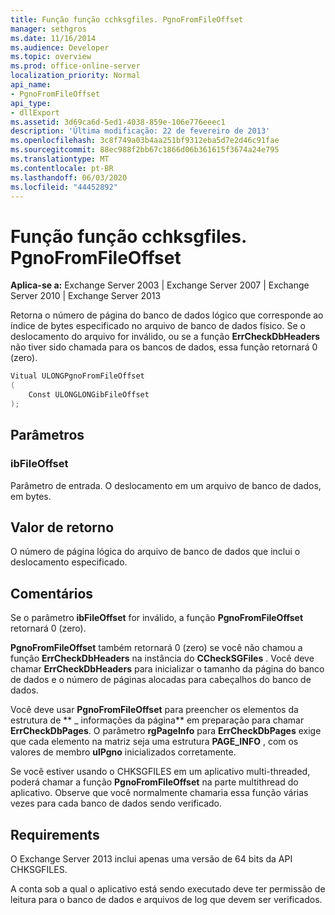 ```yaml
---
title: Função função cchksgfiles. PgnoFromFileOffset
manager: sethgros
ms.date: 11/16/2014
ms.audience: Developer
ms.topic: overview
ms.prod: office-online-server
localization_priority: Normal
api_name:
- PgnoFromFileOffset
api_type:
- dllExport
ms.assetid: 3d69ca6d-5ed1-4038-859e-106e776eeec1
description: 'Última modificação: 22 de fevereiro de 2013'
ms.openlocfilehash: 3c8f749a03b4aa251bf9312eba5d7e2d46c91fae
ms.sourcegitcommit: 88ec988f2bb67c1866d06b361615f3674a24e795
ms.translationtype: MT
ms.contentlocale: pt-BR
ms.lasthandoff: 06/03/2020
ms.locfileid: "44452892"
---
```

# <a name="cchksgfilespgnofromfileoffset-function"></a>Função função cchksgfiles. PgnoFromFileOffset

**Aplica-se a:** Exchange Server 2003 | Exchange Server 2007 | Exchange Server 2010 | Exchange Server 2013
  
Retorna o número de página do banco de dados lógico que corresponde ao índice de bytes especificado no arquivo de banco de dados físico. Se o deslocamento do arquivo for inválido, ou se a função **ErrCheckDbHeaders** não tiver sido chamada para os bancos de dados, essa função retornará 0 (zero). 
  
```cs
Vitual ULONGPgnoFromFileOffset  
(
    Const ULONGLONGibFileOffset
);

```

## <a name="parameters"></a>Parâmetros

### <a name="ibfileoffset"></a>ibFileOffset
  
Parâmetro de entrada. O deslocamento em um arquivo de banco de dados, em bytes.
    
## <a name="return-value"></a>Valor de retorno

O número de página lógica do arquivo de banco de dados que inclui o deslocamento especificado.
  
## <a name="remarks"></a>Comentários

Se o parâmetro **ibFileOffset** for inválido, a função **PgnoFromFileOffset** retornará 0 (zero). 
  
**PgnoFromFileOffset** também retornará 0 (zero) se você não chamou a função **ErrCheckDbHeaders** na instância do **CCheckSGFiles** . Você deve chamar **ErrCheckDbHeaders** para inicializar o tamanho da página do banco de dados e o número de páginas alocadas para cabeçalhos do banco de dados. 
  
Você deve usar **PgnoFromFileOffset** para preencher os elementos da estrutura de ** \_ informações da página** em preparação para chamar **ErrCheckDbPages**. O parâmetro **rgPageInfo** para **ErrCheckDbPages** exige que cada elemento na matriz seja uma estrutura **PAGE_INFO** , com os valores de membro **ulPgno** inicializados corretamente. 
  
Se você estiver usando o CHKSGFILES em um aplicativo multi-threaded, poderá chamar a função **PgnoFromFileOffset** na parte multithread do aplicativo. Observe que você normalmente chamaria essa função várias vezes para cada banco de dados sendo verificado. 
  
## <a name="requirements"></a>Requirements

O Exchange Server 2013 inclui apenas uma versão de 64 bits da API CHKSGFILES.
  
A conta sob a qual o aplicativo está sendo executado deve ter permissão de leitura para o banco de dados e arquivos de log que devem ser verificados.
  

